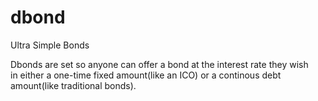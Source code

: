 # dbond
Ultra Simple Bonds

Dbonds are set so anyone can offer a bond at the interest rate they wish<br>
in either a one-time fixed amount(like an ICO) or a continous debt amount(like traditional bonds). 

